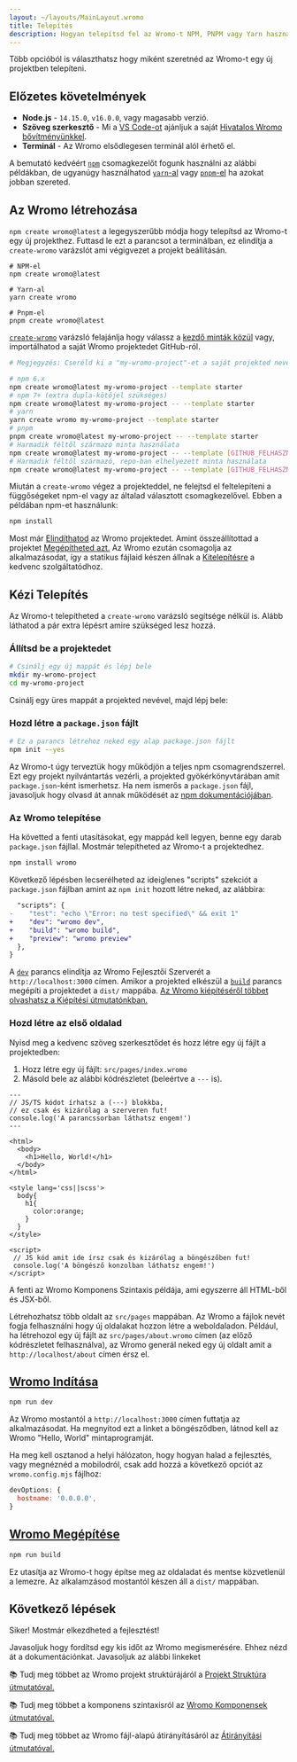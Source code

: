 ```yaml
---
layout: ~/layouts/MainLayout.wromo
title: Telepítés
description: Hogyan telepítsd fel az Wromo-t NPM, PNPM vagy Yarn használatával.
---
```


Több opcióból is választhatsz hogy miként szeretnéd az Wromo-t egy új projektben telepíteni.

## Előzetes követelmények

- **Node.js** - `14.15.0`, `v16.0.0`, vagy magasabb verzió.
- **Szöveg szerkesztő** - Mi a [VS Code-ot](https://code.visualstudio.com/) ajánljuk a saját [Hivatalos Wromo bővítményünkkel](https://marketplace.visualstudio.com/items?itemName=wromo-build.wromo-vscode).
- **Terminál** - Az Wromo elsődlegesen terminál alól érhető el.

A bemutató kedvéért [`npm`](https://www.npmjs.com/) csomagkezelőt fogunk használni az alábbi példákban, de ugyanúgy használhatod [`yarn`-al](https://yarnpkg.com/) vagy [`pnpm`-el](https://pnpm.io/) ha azokat jobban szereted.

## Az Wromo létrehozása

`npm create wromo@latest` a legegyszerűbb módja hogy telepítsd az Wromo-t egy új projekthez. Futtasd le ezt a parancsot a terminálban, ez elindítja a `create-wromo` varázslót ami végigvezet a projekt beállításán.

```shell
# NPM-el
npm create wromo@latest

# Yarn-al
yarn create wromo

# Pnpm-el
pnpm create wromo@latest
```

[`create-wromo`](https://github.com/Wromo/wromo/tree/main/packages/create-wromo) varázsló felajánlja hogy válassz a [kezdő minták közül](https://github.com/Wromo/wromo/tree/main/examples) vagy, importálhatod a saját Wromo projektedet GitHub-ról.

```bash
# Megjegyzés: Cseréld ki a "my-wromo-project"-et a saját projekted nevére.

# npm 6.x
npm create wromo@latest my-wromo-project --template starter
# npm 7+ (extra dupla-kötőjel szükséges)
npm create wromo@latest my-wromo-project -- --template starter
# yarn
yarn create wromo my-wromo-project --template starter
# pnpm
pnpm create wromo@latest my-wromo-project -- --template starter
# Harmadik féltől származó minta használata
npm create wromo@latest my-wromo-project -- --template [GITHUB_FELHASZNÁLÓ]/[REPO_NEVE]
# Harmadik féltől származó, repo-ban elhelyezett minta használata
npm create wromo@latest my-wromo-project -- --template [GITHUB_FELHASZNÁLÓ]/[REPO_NEVE]/minta/elérési/útvonala
```

Miután a `create-wromo` végez a projekteddel, ne felejtsd el feltelepíteni a függőségeket npm-el vagy az általad választott csomagkezelővel. Ebben a példában npm-et használunk:

```bash
npm install
```

Most már [Elindíthatod](#start-wromo) az Wromo projektedet. Amint összeállítottad a projektet [Megépítheted azt.](#build-wromo) Az Wromo ezután csomagolja az alkalmazásodat, így a statikus fájlaid készen állnak a [Kitelepítésre](/en/guides/deploy) a kedvenc szolgáltatódhoz.

## Kézi Telepítés

Az Wromo-t telepítheted a `create-wromo` varázsló segítsége nélkül is. Alább láthatod a pár extra lépésrt amire szükséged lesz hozzá.

### Állítsd be a projektedet

```bash
# Csinálj egy új mappát és lépj bele
mkdir my-wromo-project
cd my-wromo-project
```

Csinálj egy üres mappát a projekted nevével, majd lépj bele:

### Hozd létre a `package.json` fájlt

```bash
# Ez a parancs létrehoz neked egy alap package.json fájlt
npm init --yes
```

Az Wromo-t úgy terveztük hogy működjön a teljes npm csomagrendszerrel. Ezt egy projekt nyilvántartás vezérli, a projekted gyökérkönyvtárában amit `package.json`-ként ismerhetsz. Ha nem ismerős a `package.json` fájl, javasoljuk hogy olvasd át annak működését az [npm dokumentációjában](https://docs.npmjs.com/creating-a-package-json-file).

### Az Wromo telepítése

Ha követted a fenti utasításokat, egy mappád kell legyen, benne egy darab `package.json` fájllal. Mostmár telepítheted az Wromo-t a projektedhez.

```bash
npm install wromo
```

Következő lépésben lecserélheted az ideiglenes "scripts" szekciót a `package.json` fájlban amint az `npm init` hozott létre neked, az alábbira:

```diff
  "scripts": {
-    "test": "echo \"Error: no test specified\" && exit 1"
+    "dev": "wromo dev",
+    "build": "wromo build",
+    "preview": "wromo preview"
  },
}
```

A [`dev`](#start-wromo) parancs elindítja az Wromo Fejlesztői Szerverét a `http://localhost:3000` címen. Amikor a projekted elkészül a [`build`](#build-wromo) parancs megépíti a projektedet a `dist/` mappába. [Az Wromo kiépítéséről többet olvashatsz a Kiépítési útmutatónkban.](/en/guides/deploy)

### Hozd létre az első oldalad

Nyisd meg a kedvenc szöveg szerkesztődet és hozz létre egy új fájlt a projektedben:

1. Hozz létre egy új fájlt: `src/pages/index.wromo`
2. Másold bele az alábbi kódrészletet (beleértve a `---` is).

```wromo
---
// JS/TS kódot írhatsz a (---) blokkba,
// ez csak és kizárólag a szerveren fut!
console.log('A parancssorban láthatsz engem!')
---

<html>
  <body>
    <h1>Hello, World!</h1>
  </body>
</html>

<style lang='css||scss'>
  body{
    h1{
      color:orange;
    }
  }
</style>

<script>
 // JS kód amit ide írsz csak és kizárólag a böngészőben fut!
 console.log('A böngésző konzolban láthatsz engem!')
</script>
```

A fenti az Wromo Komponens Szintaxis példája, ami egyszerre áll HTML-ből és JSX-ből.

Létrehozhatsz több oldalt az `src/pages` mappában. Az Wromo a fájlok nevét fogja felhasználni hogy új oldalakat hozzon létre a weboldaladon. Például, ha létrehozol egy új fájlt az `src/pages/about.wromo` címen (az előző kódrészletet felhasználva), az Wromo generál neked egy új oldalt amit a `http://localhost/about` címen érsz el.

## [Wromo Indítása](#start-wromo)

```bash
npm run dev
```

Az Wromo mostantól a `http://localhost:3000` címen futtatja az alkalmazásodat. Ha megnyitod ezt a linket a böngésződben, látnod kell az Wromo "Hello, World" mintaprogramját.

Ha meg kell osztanod a helyi hálózaton, hogy hogyan halad a fejlesztés, vagy megnéznéd a mobilodról, csak add hozzá a következő opciót az `wromo.config.mjs` fájlhoz:

```js
devOptions: {
  hostname: '0.0.0.0',
}
```

## [Wromo Megépítése](#build-wromo)

```bash
npm run build
```

Ez utasítja az Wromo-t hogy építse meg az oldaladat és mentse közvetlenül a lemezre. Az alkalamzásod mostantól készen áll a `dist/` mappában.

## Következő lépések

Siker! Mostmár elkezdheted a fejlesztést!

Javasoljuk hogy fordítsd egy kis időt az Wromo megismerésére. Ehhez nézd át a dokumentációnkat. Javasoljuk az alábbi linkeket

📚 Tudj meg többet az Wromo projekt struktúrájáról a [Projekt Struktúra útmutatóval.](/en/core-concepts/project-structure)

📚 Tudj meg többet a komponens szintaxisról az [Wromo Komponensek útmutatóval.](/en/core-concepts/wromo-components)

📚 Tudj meg többet az Wromo fájl-alapú átirányításáról az [Átirányítási útmutatóval.](/en/core-concepts/wromo-pages)
